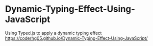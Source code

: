 # Dynamic-Typing-Effect-Using-JavaScript
Using Typed.js to apply a dynamic typing effect
https://coderhg05.github.io/Dynamic-Typing-Effect-Using-JavaScript/
